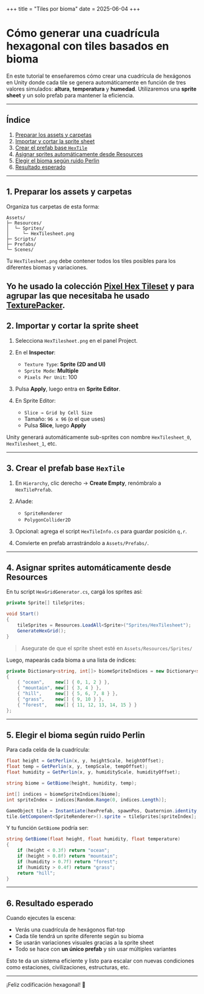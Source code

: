 +++
title = "Tiles por bioma"
date = 2025-06-04
+++

# Cómo generar una cuadrícula hexagonal con tiles basados en bioma

En este tutorial te enseñaremos cómo crear una cuadrícula de hexágonos en Unity donde cada tile se genera automáticamente en función de tres valores simulados: **altura**, **temperatura** y **humedad**. Utilizaremos una **sprite sheet** y un solo prefab para mantener la eficiencia.

---

## Índice

1. [Preparar los assets y carpetas](#1-preparar-los-assets-y-carpetas)
2. [Importar y cortar la sprite sheet](#2-importar-y-cortar-la-sprite-sheet)
3. [Crear el prefab base `HexTile`](#3-crear-el-prefab-base-hextile)
4. [Asignar sprites automáticamente desde Resources](#4-asignar-sprites-automaticamente-desde-resources)
5. [Elegir el bioma según ruido Perlin](#5-elegir-el-bioma-segun-ruido-perlin)
6. [Resultado esperado](#6-resultado-esperado)

---

## 1. Preparar los assets y carpetas

Organiza tus carpetas de esta forma:

```
Assets/
├─ Resources/
│  └─ Sprites/
│     └─ HexTilesheet.png
├─ Scripts/
├─ Prefabs/
└─ Scenes/
```

Tu `HexTilesheet.png` debe contener todos los tiles posibles para los diferentes biomas y variaciones. 

Yo he usado la colección [Pixel Hex Tileset](https://zeshio.itch.io/pixel-hex) y para agrupar las que necesitaba he usado [TexturePacker](https://www.codeandweb.com/texturepacker).
---

## 2. Importar y cortar la sprite sheet

1. Selecciona `HexTilesheet.png` en el panel Project.
2. En el **Inspector**:

    * `Texture Type`: **Sprite (2D and UI)**
    * `Sprite Mode`: **Multiple**
    * `Pixels Per Unit`: 100
3. Pulsa **Apply**, luego entra en **Sprite Editor**.
4. En Sprite Editor:

    * `Slice → Grid by Cell Size`
    * Tamaño: `96 x 96` (o el que uses)
    * Pulsa **Slice**, luego **Apply**

Unity generará automáticamente sub-sprites con nombre `HexTilesheet_0`, `HexTilesheet_1`, etc.

---

## 3. Crear el prefab base `HexTile`

1. En `Hierarchy`, clic derecho → **Create Empty**, renómbralo a `HexTilePrefab`.
2. Añade:

    * `SpriteRenderer`
    * `PolygonCollider2D`
3. Opcional: agrega el script `HexTileInfo.cs` para guardar posición `q,r`.
4. Convierte en prefab arrastrándolo a `Assets/Prefabs/`.

---

## 4. Asignar sprites automáticamente desde Resources

En tu script `HexGridGenerator.cs`, cargá los sprites así:

```cs
private Sprite[] tileSprites;

void Start()
{
    tileSprites = Resources.LoadAll<Sprite>("Sprites/HexTilesheet");
    GenerateHexGrid();
}
```

> Asegurate de que el sprite sheet esté en `Assets/Resources/Sprites/`

Luego, mapearás cada bioma a una lista de índices:

```cs
private Dictionary<string, int[]> biomeSpriteIndices = new Dictionary<string, int[]>
{
    { "ocean",    new[] { 0, 1, 2 } },
    { "mountain", new[] { 3, 4 } },
    { "hill",     new[] { 5, 6, 7, 8 } },
    { "grass",    new[] { 9, 10 } },
    { "forest",   new[] { 11, 12, 13, 14, 15 } }
};
```

---

## 5. Elegir el bioma según ruido Perlin

Para cada celda de la cuadrícula:

```cs
float height = GetPerlin(x, y, heightScale, heightOffset);
float temp = GetPerlin(x, y, tempScale, tempOffset);
float humidity = GetPerlin(x, y, humidityScale, humidityOffset);

string biome = GetBiome(height, humidity, temp);

int[] indices = biomeSpriteIndices[biome];
int spriteIndex = indices[Random.Range(0, indices.Length)];

GameObject tile = Instantiate(hexPrefab, spawnPos, Quaternion.identity, this.transform);
tile.GetComponent<SpriteRenderer>().sprite = tileSprites[spriteIndex];
```

Y tu función `GetBiome` podría ser:

```cs
string GetBiome(float height, float humidity, float temperature)
{
    if (height < 0.3f) return "ocean";
    if (height > 0.8f) return "mountain";
    if (humidity > 0.7f) return "forest";
    if (humidity > 0.4f) return "grass";
    return "hill";
}
```

---

## 6. Resultado esperado

Cuando ejecutes la escena:

* Verás una cuadrícula de hexágonos flat-top
* Cada tile tendrá un sprite diferente según su bioma
* Se usarán variaciones visuales gracias a la sprite sheet
* Todo se hace con **un único prefab** y sin usar múltiples variantes

Esto te da un sistema eficiente y listo para escalar con nuevas condiciones como estaciones, civilizaciones, estructuras, etc.

---

¡Feliz codificación hexagonal! 🚀
